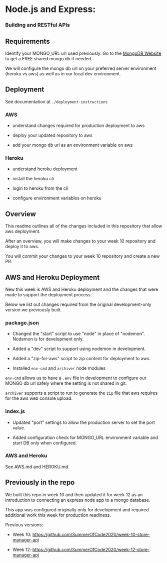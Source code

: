 # Node.js and Express: 
### Building and RESTful APIs

## Requirements

Identify your MONGO_URL url used previously. Go to the [MongoDB Website](https://www.mongodb.com/) to get a FREE shared mongo db if needed.

We will configure the mongo db url on your preferred server environment (heroku vs aws) as well as in our local dev environment.

## Deployment

See documentation at `./deployment-instructions`

### AWS

- understand changes required for production deployment to aws

- deploy your updated repository to aws

- add your mongo db url as an environment variable on aws

### Heroku

- understand heroku deployment
  
- install the heroku cli
  
- login to heroku from the cli
  
- configure environment variables on heroku

## Overview

This readme outlines all of the changes included in this repository that allow aws deployment.

After an overview, you will make changes to your week 10 repository and deploy it to aws.

You will commit your changes to your week 10 repository and create a new PR.

## AWS and Heroku Deployment

New this week is AWS and Heroku deployment and the changes that were made to support the deployment process.

Below we list out changes required from the original development-only version we previously built.

### package.json

- Changed the "start" script to use "node" in place of "nodemon". Nodemon is for development only.

- Added a "dev" script to support using nodemon in development.

- Added a "zip-for-aws" script to zip content for deployment to aws.

- Installed `env-cmd` and `archiver` node modules

`env-cmd` allows us to have a `.env` file in development to configure our MONGO db url safely where the setting is not shared in git.

`archiver` supports a script to run to generate the `zip` file that aws requires for the aws web console upload.

### index.js

- Updated "port" settings to allow the production server to set the port value.

- Added configuration check for MONGO_URL environment variable and start DB only when configured.

### AWS and Heroku

See AWS.md and HEROKU.md

## Previously in the repo

We built this repo in week 10 and then updated it for week 12 as an introduction to connecting an express node app to a mongo database.

This app was configured originally only for development and required additional work this week for production readiness.

Previous versions:

- Week 10: <https://github.com/SummerOfCode2020/week-10-store-manager-api>
  
- Week 12: <https://github.com/SummerOfCode2020/week-12-store-manager-api>
